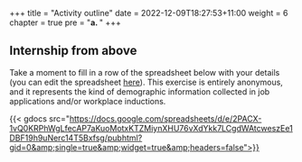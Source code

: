 +++
title = "Activity outline"
date = 2022-12-09T18:27:53+11:00
weight = 6
chapter = true
pre = "<b>a. </b>"
+++

## Internship from above

Take a moment to fill in a row of the spreadsheet below with your details (you can edit the 
spreadsheet [here](https://docs.google.com/spreadsheets/d/18EhC0LUg6cNsVgcPlKGu7Fksj103xQPP1ddDkvFOcJw/edit?usp=sharing)). This exercise is 
entirely anonymous, and it represents the kind of demographic information collected in job 
applications and/or workplace inductions.

{{< gdocs src="https://docs.google.com/spreadsheets/d/e/2PACX-1vQ0KRPhWgLfecAP7aKuoMotxKTZMiynXHU76vXdYkk7LCgdWAtcweszEe1DBF19h9uNerc14T5Bxfsg/pubhtml?gid=0&amp;single=true&amp;widget=true&amp;headers=false">}}


